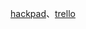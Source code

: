 [hackpad](https://hackpad.com/Open-Data-Day-CaseScenario-0dYkkQnZfzV)、[trello](https://trello.com/board/-/5129a5b540f865e46c007d83)
